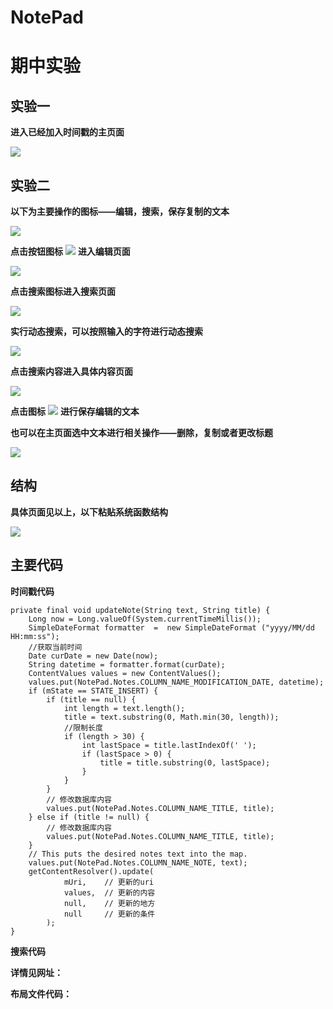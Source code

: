 # NotePad
# 期中实验 #
## 实验一 ##
**进入已经加入时间戳的主页面**

![](https://i.imgur.com/gexN18N.png)


## 实验二 ##

**以下为主要操作的图标——编辑，搜索，保存复制的文本**

![](https://i.imgur.com/yhP18B5.png)

**点击按钮图标**
![](https://i.imgur.com/mRfJjYa.png)
**进入编辑页面**

![](https://i.imgur.com/RkBRefD.png)

**点击搜索图标进入搜索页面**

![](https://i.imgur.com/oDrT242.png)

**实行动态搜索，可以按照输入的字符进行动态搜索**

![](https://i.imgur.com/jvnl2AD.png)

**点击搜索内容进入具体内容页面**

![](https://i.imgur.com/r071hd4.png)

**点击图标**
![](https://i.imgur.com/hgUTtH4.png)
**进行保存编辑的文本**

**也可以在主页面选中文本进行相关操作——删除，复制或者更改标题**

![](https://i.imgur.com/rDfkdSf.png)

## 结构 ##

**具体页面见以上，以下粘贴系统函数结构**

![](https://i.imgur.com/l79P1It.png)

## 主要代码 ##

**时间戳代码**

	private final void updateNote(String text, String title) {
        Long now = Long.valueOf(System.currentTimeMillis());
        SimpleDateFormat formatter  =  new SimpleDateFormat ("yyyy/MM/dd HH:mm:ss");
		//获取当前时间
        Date curDate = new Date(now);
        String datetime = formatter.format(curDate);
        ContentValues values = new ContentValues();
        values.put(NotePad.Notes.COLUMN_NAME_MODIFICATION_DATE, datetime);
        if (mState == STATE_INSERT) {
            if (title == null) {
                int length = text.length();
                title = text.substring(0, Math.min(30, length));
                //限制长度
                if (length > 30) {
                    int lastSpace = title.lastIndexOf(' ');
                    if (lastSpace > 0) {
                        title = title.substring(0, lastSpace);
                    }
                }
            }
            // 修改数据库内容
            values.put(NotePad.Notes.COLUMN_NAME_TITLE, title);
        } else if (title != null) {
            // 修改数据库内容
            values.put(NotePad.Notes.COLUMN_NAME_TITLE, title);
        }
        // This puts the desired notes text into the map.
        values.put(NotePad.Notes.COLUMN_NAME_NOTE, text);
        getContentResolver().update(
                mUri,    // 更新的uri
                values,  // 更新的内容
                null,    // 更新的地方
                null     // 更新的条件
            );
    }


**搜索代码**

**详情见网址：**

**布局文件代码：**
